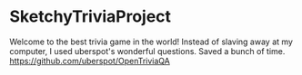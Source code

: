 # SketchyTriviaProject
Welcome to the best trivia game in the world! Instead of slaving away at my computer, I used uberspot's wonderful questions. Saved a bunch of time. https://github.com/uberspot/OpenTriviaQA
